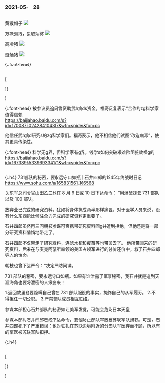 ### 2021-05-　28
```note
```

黄猴帽子
![](https://tympanus.net/codrops/wp-content/banners/mailchimp_demo.png)

方块弧线，接触烟雾
![](https://miro.medium.com/max/10302/1*uVpU7iruzXafhU2VLeH4lw.jpeg)

高冷猪
![](http://images.cnblogs.com/cnblogs_com/zhai1997/1804058/t_200711050537zz.jpg?t=1608719954231)

蚕蛹猪
![](http://www.cnblogs.com/skins/lovelyanimal/images/o_8beijing.gif)

{:.font-head}

<br>[

](

)

{:.font-head}
被参议员追问曾资助武h病ds资金，福奇反复表示“合作的zg科学家值得信赖
<br>[
https://baijiahao.baidu.com/s?id=1700875024284104317&wfr=spider&for=pc
](
https://baijiahao.baidu.com/s?id=1700875024284104317&wfr=spider&for=pc
)

他信任武h病d研究s的zg科学家们。福奇表示，他不相信他们试图“改造病毒”，使其更具传染性。

{:.font-head}
科学无g界，但科学家有g界，钱学s如何突破艰难险阻报效祖g的
<br>[
https://baijiahao.baidu.com/s?id=1673895533969334171&wfr=spider&for=pc
](
https://baijiahao.baidu.com/s?id=1673895533969334171&wfr=spider&for=pc
)

```tip
```

{:.h4}
731部队的秘密，要永远守口如瓶｜石井四郎的1945年终战时日记
<br>[
https://www.sohu.com/a/165831561_166568
](
https://www.sohu.com/a/165831561_166568
)

关东军总司令官山田乙三也在 8 月 9 日或 10 日下达命令：
“用爆破抹去 731 部队以及 100 部队。

放弃业已完成的研究资料，犹如将身体撕成两半那样痛苦。对于医学人员来说，没有什么东西能比倾注全力完成的研究资料更重要了。

石井四郎虽然再三问朝枝参谋可否携带研究资料回g并遭到拒绝，但他还是将一部分研究资料悄悄地带走了。

石井四郎不仅带走了研究资料，连滤水机和疫苗等也带回去了。
他所带回来的研究资料，后来在与麦克阿瑟所率领的美国占领军进行的讨价还价中，救了石井四郎等人的性命。

朝枝也曾下达严令：“决定严防间谍。

731 部队的秘密，要永远守口如瓶。如果有谁泄露了军事秘密，我石井就是追到天涯海角也要将泄密的人揪出来！

1.返回故里也要隐瞒自己曾在 731 部队服役的事实，掩饰自己的从军履历。
2.不得担任一切公职。
3.严禁部队成员相互联络。

参谋本部担心石井部队的秘密如让美军发觉，可能会危及日本天皇

参谋本部对石井四郎已经下达命令，要他防止部队军医被苏联军队捕获。可是，石井四郎犯下了严重错误：他对驻扎在苏联边境附近的分支队军医弃而不顾，所以有的军医被苏联军队扣押。

{:.h4}

<br>[

](

)
